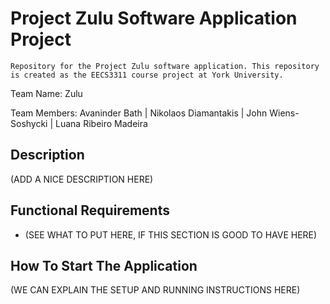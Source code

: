 # Project Zulu Software Application Project
	Repository for the Project Zulu software application. This repository is created as the EECS3311 course project at York University.

Team Name: Zulu

Team Members: Avaninder Bath | Nikolaos Diamantakis | John Wiens-Soshycki | Luana Ribeiro Madeira

## Description
(ADD A NICE DESCRIPTION HERE)

## Functional Requirements
- (SEE WHAT TO PUT HERE, IF THIS SECTION IS GOOD TO HAVE HERE)

## How To Start The Application
(WE CAN EXPLAIN THE SETUP AND RUNNING INSTRUCTIONS HERE)
